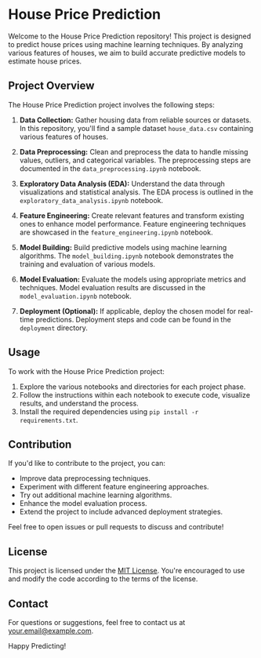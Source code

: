 # House Price Prediction

Welcome to the House Price Prediction repository! This project is designed to predict house prices using machine learning techniques. By analyzing various features of houses, we aim to build accurate predictive models to estimate house prices.

## Project Overview

The House Price Prediction project involves the following steps:

1. **Data Collection:** Gather housing data from reliable sources or datasets. In this repository, you'll find a sample dataset `house_data.csv` containing various features of houses.

2. **Data Preprocessing:** Clean and preprocess the data to handle missing values, outliers, and categorical variables. The preprocessing steps are documented in the `data_preprocessing.ipynb` notebook.

3. **Exploratory Data Analysis (EDA):** Understand the data through visualizations and statistical analysis. The EDA process is outlined in the `exploratory_data_analysis.ipynb` notebook.

4. **Feature Engineering:** Create relevant features and transform existing ones to enhance model performance. Feature engineering techniques are showcased in the `feature_engineering.ipynb` notebook.

5. **Model Building:** Build predictive models using machine learning algorithms. The `model_building.ipynb` notebook demonstrates the training and evaluation of various models.

6. **Model Evaluation:** Evaluate the models using appropriate metrics and techniques. Model evaluation results are discussed in the `model_evaluation.ipynb` notebook.

7. **Deployment (Optional):** If applicable, deploy the chosen model for real-time predictions. Deployment steps and code can be found in the `deployment` directory.

## Usage

To work with the House Price Prediction project:

1. Explore the various notebooks and directories for each project phase.
2. Follow the instructions within each notebook to execute code, visualize results, and understand the process.
3. Install the required dependencies using `pip install -r requirements.txt`.

## Contribution

If you'd like to contribute to the project, you can:

- Improve data preprocessing techniques.
- Experiment with different feature engineering approaches.
- Try out additional machine learning algorithms.
- Enhance the model evaluation process.
- Extend the project to include advanced deployment strategies.

Feel free to open issues or pull requests to discuss and contribute!

## License

This project is licensed under the [MIT License](LICENSE). You're encouraged to use and modify the code according to the terms of the license.

## Contact

For questions or suggestions, feel free to contact us at [your.email@example.com](mailto:your.email@example.com).

Happy Predicting!
